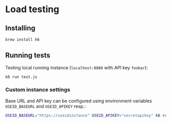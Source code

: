 # Load testing

## Installing

```sh
brew install k6
```

## Running tests

Testing local running instance (`localhost:8080` with API key `foobar`):

```sh
k6 run test.js
```

### Custom instance settings

Base URL and API key can be configured using environment variables `USEID_BASEURL` and `USEID_APIKEY` resp.:

```sh
USEID_BASEURL="https://useidinstance" USEID_APIKEY="secretapikey" k6 run test.js
```
